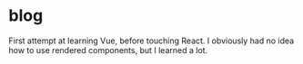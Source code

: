 # blog

First attempt at learning Vue, before touching React. I obviously had no idea how to use rendered components, but I learned a lot.
